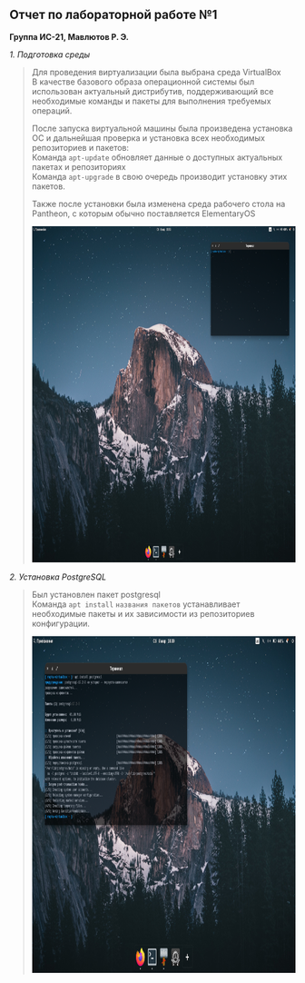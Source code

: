 ## Отчет по лабораторной работе №1
**Группа ИС-21, Мавлютов Р. Э.**

 *1. Подготовка среды*
 
> Для проведения виртуализации была выбрана среда VirtualBox  
> В качестве базового образа операционной системы был использован актуальный дистрибутив, поддерживающий все необходимые команды и пакеты для выполнения требуемых операций.
> 
> После запуска виртуальной машины была произведена установка ОС и дальнейшая проверка и установка всех необходимых репозиториев и пакетов:  
> Команда `apt-update` обновляет данные о доступных актуальных пакетах и репозиториях  
> Команда `apt-upgrade` в свою очередь производит установку этих пакетов.
> 
> Также после установки была изменена среда рабочего стола на Pantheon, с которым обычно поставляется ElementaryOS
> 
> <img src="/Lab 1/screens/1.png" title="Рабочее окружение среды Linux" width="auto" height="592.5"/> 

 *2. Установка PostgreSQL*

> Был установлен пакет postgresql  
> Команда `apt install` `названия пакетов` устанавливает необходимые пакеты и их зависимости из репозиториев конфигурации. 
> 
> <img src="/Lab 1/screens/2.png" title="Установка PostgreSQL" width="auto" height="592.5"/> 
